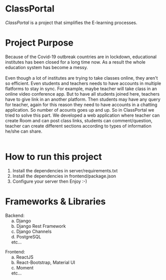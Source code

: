 # ClassPortal
<i>ClassPortal</i> is a project that simplifies the E-learning processes.

# Project Purpose
Because of the Covid-19 outbreak countries are in lockdown, educational institutes has been closed for a long time now. As a result the whole education system has become a messy. <br /> <br />
Even though a lot of institutes are trying to take classes online, they aren't  so efficient. Even students and teachers needs to have accounts in multiple flatforms to stay in sync. For example, maybe teacher will take class in an online video conference app. But to have all students joined here, teachers have  to give link in an another platform. Then students may have any query for teacher, again for this reason they need to have accounts in a chatting application. So number of acounts goes up and up.
So in ClassPortal we tried to solve this part. We developed a web application where teacher can create Room and can post class links, students can comment/question, teacher can create different sections according to types of information he/she can share.
<br /> <br />

# How to run this project
1. Install the dependencies in server/requirements.txt
2. Install the dependencies in frontend/package.json
3. Configure your server then Enjoy :-)

# Frameworks & Libraries
Backend: <br />
  &nbsp;&nbsp;&nbsp;&nbsp; a. Django <br />
  &nbsp;&nbsp;&nbsp;&nbsp; b. Django Rest Framework <br />
  &nbsp;&nbsp;&nbsp;&nbsp; c. Django Channels <br />
  &nbsp;&nbsp;&nbsp;&nbsp; d. PostgreSQL <br />
  &nbsp;&nbsp;&nbsp;&nbsp; etc... <br />
  
Frontend: <br />
  &nbsp;&nbsp;&nbsp;&nbsp; a. ReactJS <br />
  &nbsp;&nbsp;&nbsp;&nbsp; b. React-Bootstrap, Material UI <br />
  &nbsp;&nbsp;&nbsp;&nbsp; c. Moment <br />
  &nbsp;&nbsp;&nbsp;&nbsp; etc... <br />

